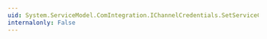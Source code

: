 ```yaml
---
uid: System.ServiceModel.ComIntegration.IChannelCredentials.SetServiceCertificateAuthentication(System.String,System.String,System.String)
internalonly: False
---
```

